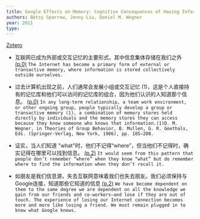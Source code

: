```yaml
---
title: Google Effects on Memory: Cognitive Consequences of Having Information at Our Fingertips
authors: Betsy Sparrow, Jenny Liu, Daniel M. Wegner
year: 2011
type: 
---
```

[Zotero](zotero://select/items/@2011sparrowGoogleEffectsMemory)


- 互联网已成为外部或交互记忆的主要形式，其中信息集体存储在我们之外 [(p.0)](zotero://open-pdf/library/items/7LPVVXGV?page=0&annotation=QNNNCV3Y) ```The Internet has become a primary form of external or transactive memory, where information is stored collectively outside ourselves.```

- 过去计算机出现之前，人们通常会发展小组或交互记忆 (1)，这是个人直接持有的记忆库和他们可以访问的记忆库的组合，因为他们认识的人知道那个信息。 [(p.0)](zotero://open-pdf/library/items/7LPVVXGV?page=0&annotation=JHR3Q4UJ) ```In any long-term relationship, a team work environment, or other ongoing group, people typically develop a group or transactive memory (1), a combination of memory stores held directly by individuals and the memory stores they can access because they know someone who knows that information.(1)D. M. Wegner, in Theories of Group Behavior, B. Mullen, G. R. Goethals, Eds. (Springer-Verlag, New York, 1986), pp. 185–208.```

- 证实，当人们知道 "what"时，他们不记得“where”，但当他们不记得时，确实记得在哪里可以找到信息。 [(p.2)](zotero://open-pdf/library/items/7LPVVXGV?page=2&annotation=W4AITBRZ) ```It would seem from this pattern that people don’t remember “where” when they know “what” but do remember where to find the information when they don’t recall it.```

- 如朋友是我们信息源，失去互联网意味着我们也失去朋友。我们必须保持与Google连接，知道那些它知道的信息 [(p.2)](zotero://open-pdf/library/items/7LPVVXGV?page=2&annotation=DFL5WWTM) ```We have become dependent on them to the same degree we are dependent on all the knowledge we gain from our friends and co-workers—and lose if they are out of touch. The experience of losing our Internet connection becomes more and more like losing a friend. We must remain plugged in to know what Google knows.```


